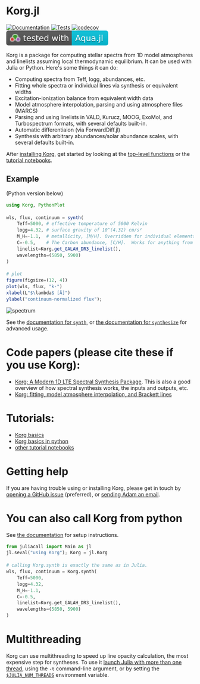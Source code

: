 # Korg.jl

[![Documentation](https://img.shields.io/badge/Documentation-blue.svg)](https://ajwheeler.github.io/Korg.jl/stable/)
[![Tests](https://github.com/ajwheeler/Korg.jl/actions/workflows/Test.yml/badge.svg)](https://github.com/ajwheeler/Korg.jl/actions/workflows/Test.yml)
[![codecov](https://codecov.io/gh/ajwheeler/Korg.jl/branch/main/graph/badge.svg?token=XXK2G8T8CJ)](https://codecov.io/gh/ajwheeler/Korg.jl)
[![Aqua QA](https://raw.githubusercontent.com/JuliaTesting/Aqua.jl/master/badge.svg)](https://github.com/JuliaTesting/Aqua.jl)

Korg is a package for computing stellar spectra from 1D model atmospheres and linelists assuming local thermodynamic equilibrium. It can be used with Julia or Python. Here's some things it can do:
- Computing spectra from Teff, logg, abundances, etc.
- Fitting whole spectra or individual lines via synthesis or equivalent widths
- Excitation-ionization balance from equivalent width data
- Model atmosphere interpolation, parsing and using atmosphere files (MARCS)
- Parsing and using linelists in VALD, Kurucz, MOOG, ExoMol, and Turbospectrum formats, with several defaults built-in.
- Automatic differentiaion (via ForwardDiff.jl)
- Synthesis with arbitrary abundances/solar abundance scales, with several defaults built-in.

After [installing Korg](https://ajwheeler.github.io/Korg.jl/stable/install), get started by looking at the [top-level functions](https://ajwheeler.github.io/Korg.jl/stable/API) or the [tutorial notebooks](https://ajwheeler.github.io/Korg.jl/stable/tutorials).

## Example
(Python version below)
```julia
using Korg, PythonPlot

wls, flux, continuum = synth(
    Teff=5000, # effective temperature of 5000 Kelvin
    logg=4.32, # surface gravity of 10^(4.32) cm/s²
    M_H=-1.1,  # metallicity, [M/H]. Overridden for individual elements by alpha_H and individual abundances
    C=-0.5,    # The Carbon abundance, [C/H].  Works for anything from He to U.
    linelist=Korg.get_GALAH_DR3_linelist(),
    wavelengths=(5850, 5900)
)

# plot
figure(figsize=(12, 4))
plot(wls, flux, "k-")
xlabel(L"$\lambda$ [Å]")
ylabel("continuum-normalized flux");
```
![spectrum](https://github.com/ajwheeler/Korg.jl/assets/711963/70a13b45-4db2-472c-9121-fdd818a47105)

See the [documentation for `synth`](https://ajwheeler.github.io/Korg.jl/stable/API/#Korg.synth), or [the documentation for `synthesize`](https://ajwheeler.github.io/Korg.jl/stable/API/#Korg.synth) for advanced usage.

# Code papers (please cite these if you use Korg):
- [Korg: A Modern 1D LTE Spectral Synthesis Package](https://ui.adsabs.harvard.edu/abs/2023AJ....165...68W/abstract). This is also a good overview of how spectral synthesis works, the inputs and outputs, etc.
- [Korg: fitting, model atmosphere interpolation, and Brackett lines](https://ui.adsabs.harvard.edu/abs/2023arXiv231019823W/abstract)

# Tutorials:
- [Korg basics](https://github.com/ajwheeler/Korg.jl/blob/main/misc/Tutorial%20notebooks/basics/Basics.ipynb)
- [Korg basics in python](https://github.com/ajwheeler/Korg.jl/blob/main/misc/Tutorial%20notebooks/basics/Python%20Basics.ipynb)
- [other tutorial notebooks](https://github.com/ajwheeler/Korg.jl/tree/main/misc/Tutorial%20notebooks)

# Getting help
If you are having trouble using or installing Korg, please get in touch by [opening a GitHub issue](https://github.com/ajwheeler/Korg.jl/issues) (preferred), or [sending Adam an email](mailto:adamwhlr@gmail.com).

# You can also call Korg from python
See [the documentation](https://ajwheeler.github.io/Korg.jl/stable/install/) for setup instructions.
```python
from juliacall import Main as jl
jl.seval("using Korg"); Korg = jl.Korg

# calling Korg.synth is exactly the same as in Julia.
wls, flux, continuum = Korg.synth(
    Teff=5000,
    logg=4.32,
    M_H=-1.1,
    C=-0.5,
    linelist=Korg.get_GALAH_DR3_linelist(),
    wavelengths=(5850, 5900)
)
```

# Multithreading
Korg can use multithreading to speed up line opacity calculation, the most expensive step for syntheses.
To use it [launch Julia with more than one thread](https://docs.julialang.org/en/v1/manual/multi-threading/), using the `-t` command-line argument, or by setting the [`$JULIA_NUM_THREADS`](https://docs.julialang.org/en/v1/manual/environment-variables/#JULIA_NUM_THREADS) environment variable.
